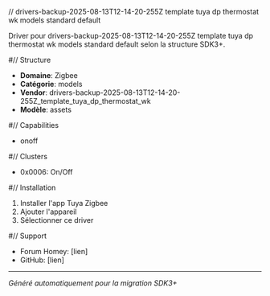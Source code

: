// drivers-backup-2025-08-13T12-14-20-255Z template tuya dp thermostat wk models standard default

Driver pour drivers-backup-2025-08-13T12-14-20-255Z template tuya dp thermostat wk models standard default selon la structure SDK3+.

#// Structure
- **Domaine**: Zigbee
- **Catégorie**: models
- **Vendor**: drivers-backup-2025-08-13T12-14-20-255Z_template_tuya_dp_thermostat_wk
- **Modèle**: assets

#// Capabilities
- onoff

#// Clusters
- 0x0006: On/Off

#// Installation
1. Installer l'app Tuya Zigbee
2. Ajouter l'appareil
3. Sélectionner ce driver

#// Support
- Forum Homey: [lien]
- GitHub: [lien]

---
*Généré automatiquement pour la migration SDK3+*